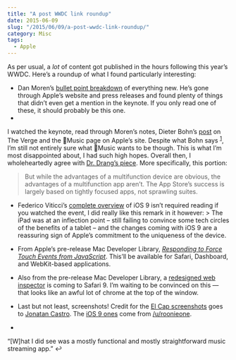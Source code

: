 ```yaml
---
title: "A post WWDC link roundup"
date: 2015-06-09
slug: "/2015/06/09/a-post-wwdc-link-roundup/"
category: Misc
tags:
  - Apple
---
```


As per usual, a _lot_ of content got published in the hours following this year’s WWDC. Here’s a roundup of what I found particularly interesting:

- Dan Moren’s [bullet point breakdown](http://sixcolors.com/post/2015/06/wwdc-2015-keynote-the-fine-print/ "Six Colors: WWDC 2015 keynote: The fine print") of everything new. He’s gone through Apple’s website and press releases and found plenty of things that didn’t even get a mention in the keynote. If you only read one of these, it should probably be this one.
-

I watched the keynote, read through Moren’s notes, Dieter Bohn’s [post](http://www.theverge.com/2015/6/8/8743035/apple-music-hands-on-wwdc-streaming "I just used Apple Music. It's fine, and that should scare Spotify") on The Verge and the Music page on Apple’s site. Despite what Bohn says <sup id="fnref-223-1"><a href="#fn-223-1">1</a></sup>, I’m still not entirely sure what Music wants to be though. This is what I’m most disappointed about, I had such high hopes. Overall then, I wholeheartedly agree with [Dr. Drang’s piece](http://leancrew.com/all-this/2015/06/facing-the-music/ "Facing the Music"). More specifically, this portion:

> But while the advantages of a multifunction device are obvious, the advantages of a multifunction app aren’t. The App Store’s success is largely based on tightly focused apps, not sprawling suites.

- Federico Viticci’s [complete overview](http://www.macstories.net/roundups/ios-9-our-complete-overview/ "iOS 9: Our Complete Overview and First Impressions") of iOS 9 isn’t required reading if you watched the event, I did really like this remark in it however: \> The iPad was at an inflection point – still failing to convince some tech circles of the benefits of a tablet – and the changes coming with iOS 9 are a reassuring sign of Apple’s commitment to the uniqueness of the device.

- From Apple’s pre-release Mac Developer Library, [_Responding to Force Touch Events from JavaScript_](https://developer.apple.com/library/prerelease/mac/documentation/AppleApplications/Conceptual/SafariJSProgTopics/Articles/RespondingtoForceTouchEventsfromJavaScript.html#//apple_ref/doc/uid/TP40016162 "Responding to Force Touch Events from JavaScript"). This’ll be available for Safari, Dashboard, and WebKit-based applications.

- Also from the pre-release Mac Developer Library, a [redesigned web inspector](https://developer.apple.com/library/prerelease/mac/releasenotes/General/WhatsNewInSafari/Articles/Safari_9.html#//apple_ref/doc/uid/TP40014305-CH9-SW25) is coming to Safari 9. I’m waiting to be convinced on this — that looks like an awful lot of chrome at the top of the window.

- Last but not least, screenshots! Credit for the [El Cap screenshots](https://www.dropbox.com/sh/scbtond79crgnru/AAA1Cm6QRO7JkOrU-Uy68esDa?dl=0 "El Cap screenshot on Dropbox") goes to [Jonatan Castro](https://twitter.com/jonatan/status/608195646680662016 "Jonatan Castro’s tweet"). The [iOS 9 ones](http://imgur.com/a/pUbpJ "iOS 9 screenshots on Imgur") come from [/u/roonieone](http://www.reddit.com/r/apple/comments/3938a2/all_of_the_new_little_details_in_ios_9/ "All of the new little details in iOS 9").

-

“[W]hat I did see was a mostly functional and mostly straightforward music streaming app.”&nbsp;↩

